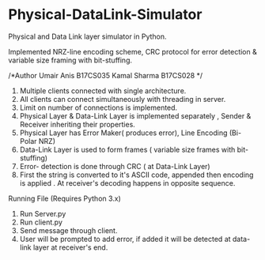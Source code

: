 # Physical-DataLink-Simulator
Physical and Data Link layer simulator in Python.

Implemented NRZ-line encoding scheme, CRC protocol for error detection & variable size framing with bit-stuffing.

/*Author
Umair Anis B17CS035
Kamal Sharma B17CS028
*/

1. Multiple clients connected with single architecture.
2. All clients can connect simultaneously with threading in server.
3. Limit on number of connections is implemented.
4. Physical Layer & Data-Link Layer is implemented separately , Sender & Receiver inheriting their properties.
5. Physical Layer has Error Maker( produces error), Line Encoding (Bi-Polar NRZ)
6. Data-Link Layer is used to form frames ( variable size frames with bit-stuffing)
7. Error- detection is done through CRC ( at Data-Link Layer)
8. First the string is converted to it's ASCII code, appended then encoding is applied . At receiver's decoding happens in opposite sequence.




Running File (Requires Python 3.x)

1. Run Server.py
2. Run client.py
3. Send message through client.
4. User will be prompted to add error, if added it will be detected at data-link layer at receiver's end.

